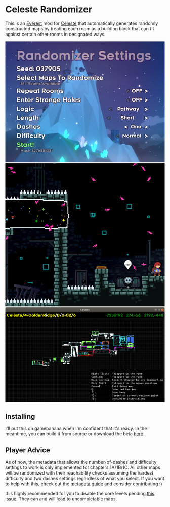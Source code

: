 Celeste Randomizer
==================

This is an [Everest](https://everestapi.github.io/) mod for [Celeste](http://www.celestegame.com/) that automatically generates randomly constructed maps by treating each room as a building block that can fit against certain other rooms in designated ways.

![settings menu](docs/img/settings.png)
![gameplay screenshot](docs/img/gameplay.png)
![debug mode map](docs/img/debug.png)

Installing
----------

I'll put this on gamebanana when I'm confident that it's ready. In the meantime, you can build it from source or download the beta [here](http://rhelmot.io/Randomizer_0.0.1.zip).

Player Advice
-------------

As of now, the metadata that allows the number-of-dashes and difficulty settings to work is only implemented for chapters 1A/1B/1C. All other maps will be randomized with their reachability checks assuming the hardest difficulty and two dashes settings regardless of what you select. If you want to help with this, check out the [metadata guide](docs/metadata.md) and consider contributing :)

It is highly recommended for you to disable the core levels pending [this issue](https://github.com/rhelmot/CelesteRandomizer/issues/3). They can and will lead to uncompletable maps.
